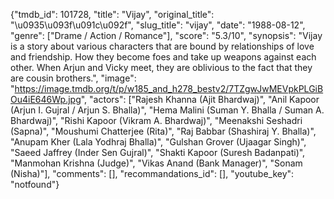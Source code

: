 {"tmdb_id": 101728, "title": "Vijay", "original_title": "\u0935\u093f\u091c\u092f", "slug_title": "vijay", "date": "1988-08-12", "genre": ["Drame / Action / Romance"], "score": "5.3/10", "synopsis": "Vijay is a story about various characters that are bound by relationships of love and friendship. How they become foes and take up weapons against each other. When Arjun and Vicky meet, they are oblivious to the fact that they are cousin brothers.", "image": "https://image.tmdb.org/t/p/w185_and_h278_bestv2/7TZgwJwMEVpkPLGiBOu4iE646Wp.jpg", "actors": ["Rajesh Khanna (Ajit Bhardwaj)", "Anil Kapoor (Arjun I. Gujral / Arjun S. Bhalla)", "Hema Malini (Suman Y. Bhalla / Suman A. Bhardwaj)", "Rishi Kapoor (Vikram A. Bhardwaj)", "Meenakshi Seshadri (Sapna)", "Moushumi Chatterjee (Rita)", "Raj Babbar (Shashiraj Y. Bhalla)", "Anupam Kher (Lala Yodhraj Bhalla)", "Gulshan Grover (Ujaagar Singh)", "Saeed Jaffrey (Inder Sen Gujral)", "Shakti Kapoor (Suresh Badanpati)", "Manmohan Krishna (Judge)", "Vikas Anand (Bank Manager)", "Sonam (Nisha)"], "comments": [], "recommandations_id": [], "youtube_key": "notfound"}